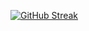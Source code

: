 [![GitHub Streak](https://github-readme-streak-stats.herokuapp.com/?user=asurakuo)](https://git.io/streak-stats)
